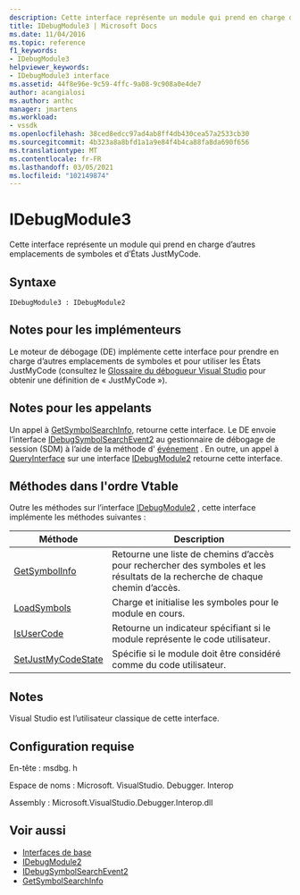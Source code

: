 ```yaml
---
description: Cette interface représente un module qui prend en charge d’autres emplacements de symboles et d’États JustMyCode.
title: IDebugModule3 | Microsoft Docs
ms.date: 11/04/2016
ms.topic: reference
f1_keywords:
- IDebugModule3
helpviewer_keywords:
- IDebugModule3 interface
ms.assetid: 44f8e96e-9c59-4ffc-9a08-9c908a0e4de7
author: acangialosi
ms.author: anthc
manager: jmartens
ms.workload:
- vssdk
ms.openlocfilehash: 38ced8edcc97ad4ab8ff4db430cea57a2533cb30
ms.sourcegitcommit: 4b323a8a8bfd1a1a9e84f4b4ca88fa8da690f656
ms.translationtype: MT
ms.contentlocale: fr-FR
ms.lasthandoff: 03/05/2021
ms.locfileid: "102149874"
---
```

# <a name="idebugmodule3"></a>IDebugModule3
Cette interface représente un module qui prend en charge d’autres emplacements de symboles et d’États JustMyCode.

## <a name="syntax"></a>Syntaxe

```
IDebugModule3 : IDebugModule2
```

## <a name="notes-for-implementers"></a>Notes pour les implémenteurs
 Le moteur de débogage (DE) implémente cette interface pour prendre en charge d’autres emplacements de symboles et pour utiliser les États JustMyCode (consultez le [Glossaire du débogueur Visual Studio](../../../extensibility/debugger/reference/visual-studio-debugger-glossary.md) pour obtenir une définition de « JustMyCode »).

## <a name="notes-for-callers"></a>Notes pour les appelants
 Un appel à [GetSymbolSearchInfo,](../../../extensibility/debugger/reference/idebugsymbolsearchevent2-getsymbolsearchinfo.md) retourne cette interface. Le DE envoie l’interface [IDebugSymbolSearchEvent2](../../../extensibility/debugger/reference/idebugsymbolsearchevent2.md) au gestionnaire de débogage de session (SDM) à l’aide de la méthode d' [événement](../../../extensibility/debugger/reference/idebugeventcallback2-event.md) . En outre, un appel à [QueryInterface](/cpp/atl/queryinterface) sur une interface [IDebugModule2](../../../extensibility/debugger/reference/idebugmodule2.md) retourne cette interface.

## <a name="methods-in-vtable-order"></a>Méthodes dans l'ordre Vtable
 Outre les méthodes sur l’interface [IDebugModule2](../../../extensibility/debugger/reference/idebugmodule2.md) , cette interface implémente les méthodes suivantes :

|Méthode|Description|
|------------|-----------------|
|[GetSymbolInfo](../../../extensibility/debugger/reference/idebugmodule3-getsymbolinfo.md)|Retourne une liste de chemins d’accès pour rechercher des symboles et les résultats de la recherche de chaque chemin d’accès.|
|[LoadSymbols](../../../extensibility/debugger/reference/idebugmodule3-loadsymbols.md)|Charge et initialise les symboles pour le module en cours.|
|[IsUserCode](../../../extensibility/debugger/reference/idebugmodule3-isusercode.md)|Retourne un indicateur spécifiant si le module représente le code utilisateur.|
|[SetJustMyCodeState](../../../extensibility/debugger/reference/idebugmodule3-setjustmycodestate.md)|Spécifie si le module doit être considéré comme du code utilisateur.|

## <a name="remarks"></a>Notes
 Visual Studio est l’utilisateur classique de cette interface.

## <a name="requirements"></a>Configuration requise
 En-tête : msdbg. h

 Espace de noms : Microsoft. VisualStudio. Debugger. Interop

 Assembly : Microsoft.VisualStudio.Debugger.Interop.dll

## <a name="see-also"></a>Voir aussi
- [Interfaces de base](../../../extensibility/debugger/reference/core-interfaces.md)
- [IDebugModule2](../../../extensibility/debugger/reference/idebugmodule2.md)
- [IDebugSymbolSearchEvent2](../../../extensibility/debugger/reference/idebugsymbolsearchevent2.md)
- [GetSymbolSearchInfo](../../../extensibility/debugger/reference/idebugsymbolsearchevent2-getsymbolsearchinfo.md)
